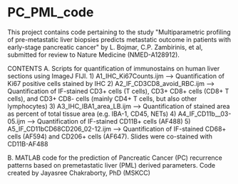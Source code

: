 # PC_PML_code

This project contains code pertaining to the study "Multiparametric profiling of pre-metastatic liver biopsies predicts metastatic outcome in patients with early-stage pancreatic cancer" by L. Bojmar, C.P. Zambirinis, et al, submitted for review to Nature Medicine (NMED-A128912).

CONTENTS
  A. Scripts for quantification of immunostains on human liver sections using ImageJ FIJI.
    1) A1_IHC_Ki67Counts.ijm --> Quantification of Ki67 positive cells stained by IHC
    2) A2_IF_CD3CD8_avoid_RBC.ijm --> Quantification of IF-stained CD3+ cells (T cells), CD3+ CD8+ cells (CD8+ T cells), and CD3+ CD8- cells (mainly CD4+ T cells, but also other lymphocytes)
    3) A3_IHC_IBA1_area_LB.ijm --> Quantification of stained area as percent of total tissue area (e.g. IBA-1, CD45, NETs)
    4) A4_IF_CD11b__03-05.ijm -->  Quantification of IF-stained CD11B+ cells (AF488)
    5) A5_IF_CD11bCD68CD206_02-12.ijm -->  Quantification of IF-stained CD68+ cells (AF594) and CD206+ cells (AF647). Slides were co-stained with CD11B-AF488

  B. MATLAB code for the prediction of Pancreatic Cancer (PC) recurrence patterns based on premetastatic liver (PML) derived parameters. Code created by Jayasree Chakraborty, PhD (MSKCC)

